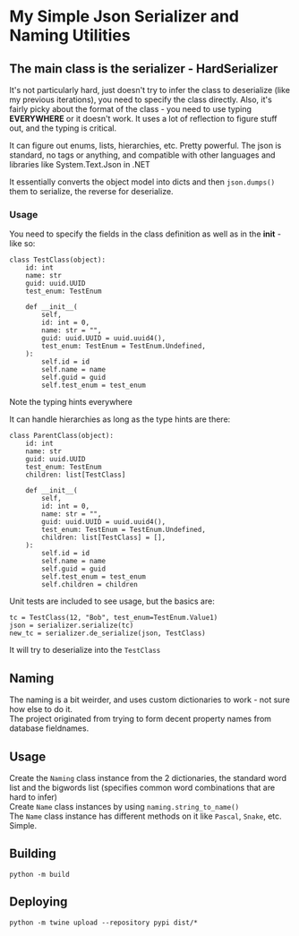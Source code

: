 # My Simple Json Serializer and Naming Utilities

## The main class is the serializer - HardSerializer
It's not particularly hard, just doesn't try to infer the class to deserialize (like my previous iterations), you need to specify the class directly.
Also, it's fairly picky about the format of the class - you need to use typing **EVERYWHERE** or it doesn't work.  It uses a lot of reflection to 
figure stuff out, and the typing is critical.  
  
It can figure out enums, lists, hierarchies, etc.  Pretty powerful.  The json is standard, no tags or anything, and compatible with other languages and libraries
like System.Text.Json in .NET

It essentially converts the object model into dicts and then `json.dumps()` them to serialize, the reverse for deserialize.

### Usage
You need to specify the fields in the class definition as well as in the __init__ - like so:
```
class TestClass(object):
    id: int
    name: str
    guid: uuid.UUID
    test_enum: TestEnum

    def __init__(
        self,
        id: int = 0,
        name: str = "",
        guid: uuid.UUID = uuid.uuid4(),
        test_enum: TestEnum = TestEnum.Undefined,
    ):
        self.id = id
        self.name = name
        self.guid = guid
        self.test_enum = test_enum
```
Note the typing hints everywhere

It can handle hierarchies as long as the type hints are there:
```
class ParentClass(object):
    id: int
    name: str
    guid: uuid.UUID
    test_enum: TestEnum
    children: list[TestClass]

    def __init__(
        self,
        id: int = 0,
        name: str = "",
        guid: uuid.UUID = uuid.uuid4(),
        test_enum: TestEnum = TestEnum.Undefined,
        children: list[TestClass] = [],
    ):
        self.id = id
        self.name = name
        self.guid = guid
        self.test_enum = test_enum
        self.children = children
```

Unit tests are included to see usage, but the basics are:  
```
tc = TestClass(12, "Bob", test_enum=TestEnum.Value1)
json = serializer.serialize(tc)
new_tc = serializer.de_serialize(json, TestClass)
```
It will try to deserialize into the `TestClass`

## Naming
The naming is a bit weirder, and uses custom dictionaries to work - not sure how else to do it.    
The project originated from trying to form decent property names from database fieldnames.  

## Usage
Create the `Naming` class instance from the 2 dictionaries, the standard word list and the bigwords list (specifies common word combinations that are hard to infer)  
Create `Name` class instances by using `naming.string_to_name()`  
The `Name` class instance has different methods on it like `Pascal`, `Snake`, etc.  
Simple.


## Building
`python -m build `

## Deploying
`python -m twine upload --repository pypi dist/*`